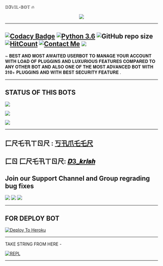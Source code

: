 𝔻3𝕍𝕀𝕃-𝔹𝕆𝕋 🔥



<p align="center">

<img src="https://telegra.ph/file/86bf4a25e85b0251fa87e.jpg">

-------------------------------------------------

[![Codacy Badge](https://api.codacy.com/project/badge/Grade/f7c51539e67b483bb8d7749acca51d3a)](https://app.codacy.com/gh/sameerpanthi/D3VIL-2.0?utm_source=github.com&utm_medium=referral&utm_content=sameerpanthi/D3VIL-2.0&utm_campaign=Badge_Grade_Settings)
[![Python 3.6](https://img.shields.io/badge/Python-3.6%20or%20newer-blue.svg)](https://www.python.org/downloads/release/python-360/)
![GitHub repo size](https://img.shields.io/github/repo-size/sameerpanthi/D3VIL-2.0)
[![HitCount](http://hits.dwyl.com/sameerpanthi/D3VIL-2.0.svg)](http://hits.dwyl.com/sameerpanthi/D3VIL-2.0)
[![Contact Me](https://img.shields.io/badge/Telegram-Contact%20Me-informational)](https://t.me/SAMEER_795)
<img src="https://img.shields.io/badge/Maintained%3F-Yes-green?style=for-the-badge">
-------------------------------------------------

~ 𝐁𝐄𝐒𝐓 𝐀𝐍𝐃 𝐌𝐎𝐒𝐓 𝐀𝐖𝐀𝐈𝐓𝐄𝐃 𝐔𝐒𝐄𝐑𝐁𝐎𝐓 𝐓𝐎 𝐌𝐀𝐍𝐀𝐆𝐄 𝐘𝐎𝐔𝐑 𝐀𝐂𝐂𝐎𝐔𝐍𝐓 𝐖𝐈𝐓𝐇 𝐋𝐎𝐀𝐃 𝐎𝐅 𝐏𝐋𝐔𝐆𝐆𝐈𝐍𝐒 𝐀𝐍𝐃 𝐋𝐔𝐗𝐔𝐑𝐈𝐎𝐔𝐒 𝐅𝐄𝐀𝐓𝐔𝐑𝐄𝐒 𝐂𝐎𝐌𝐏𝐀𝐑𝐄𝐃 𝐓𝐎 𝐀𝐍𝐘 𝐎𝐓𝐇𝐄𝐑 𝐁𝐎𝐓 𝐀𝐍𝐃 𝐀𝐋𝐒𝐎 𝐎𝐍𝐄 𝐎𝐅 𝐓𝐇𝐄 𝐌𝐎𝐒𝐓 𝐀𝐃𝐕𝐀𝐍𝐂𝐄𝐃 𝐁𝐎𝐓 𝐖𝐈𝐓𝐇 𝟑𝟏𝟎+ 𝐏𝐋𝐔𝐆𝐆𝐈𝐍𝐒 𝐀𝐍𝐃 𝐖𝐈𝐓𝐇 𝐁𝐄𝐒𝐓 𝐒𝐄𝐂𝐔𝐑𝐈𝐓𝐘 𝐅𝐄𝐀𝐓𝐔𝐑𝐄 .

-------------------------------------------------


## STATUS OF THIS BOTS 
<p align="left"><a href="https://github.com/sameerpanthi/D3VIL-2.0/network/members"><img src="https://img.shields.io/github/forks/sameerpanthi/D3VIL-2.0?label=Forks&logoColor=Black&style=social"></a><p align="left"><a href="https://github.com/sameerpanthi/D3VIL-2.0/stargazers"><img src="https://img.shields.io/github/stars/sameerpanthi/D3VIL-2.0?logoColor=Blue&style=social"></a><p align="left"><a href="https://github.com/sameerpanthi/D3VIL-2.0"></a><p align="left"><a href="https://github.com/sameerpanthi/D3VIL-2.0"><img src="https://img.shields.io/github/last-commit/sameerpanthi/D3VIL-2.0?style=plastic"></a>


-------------------------------------------------

匚尺乇卂ㄒㄖ尺 : [丂卂爪乇乇尺](https://t.me/SAMEER_795)
-------------------------------------------------

匚ㄖ 匚尺乇卂ㄒㄖ尺: [𝑫3_𝒌𝒓𝒊𝒔𝒉](https://t.me/D3_krish)
-------------------------------------------------

## Join our Support Channel and Group regrading bug fixes

<a href="https://t.me/joinchat/0KCyT0MHyAhmMmRl"><img src="https://img.shields.io/badge/Join-SUPPORT%20CHANNEL-red.svg?logo=Telegram"></a>
<a href="https://t.me/joinchat/Hbl2vC7F6L5iY2E1"><img src="https://img.shields.io/badge/Join-SUPPORT%20GROUP-red.svg?logo=Telegram"></a>
<a href="https://t.me/joinchat/QggLZfyypAs4Zjk1"><img src="https://img.shields.io/badge/Join-SOCIAL%20GROUP-red.svg?logo=Telegram"></a>

-------------------------------------------------

## FOR DEPLOY BOT 

[![Deploy To Heroku](https://www.herokucdn.com/deploy/button.svg)](https://heroku.com/deploy?template=https://github.com/sameerpanthi/D3VIL-2.0)

------------------------------------------------

TAKE STRING FROM HERE -

[![REPL](https://repl.it/badge/github/spandey112/SensibleUserbot)](https://repl.it/@SenseiOfficial/String-Session-1)
    
-------------------------------------------------
